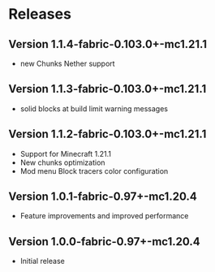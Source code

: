 Releases
===

Version 1.1.4-fabric-0.103.0+-mc1.21.1
---
- new Chunks Nether support

Version 1.1.3-fabric-0.103.0+-mc1.21.1
---
- solid blocks at build limit warning messages

Version 1.1.2-fabric-0.103.0+-mc1.21.1
---
- Support for Minecraft 1.21.1
- New chunks optimization
- Mod menu Block tracers color configuration

Version 1.0.1-fabric-0.97+-mc1.20.4
---
- Feature improvements and improved performance

Version 1.0.0-fabric-0.97+-mc1.20.4
---
- Initial release